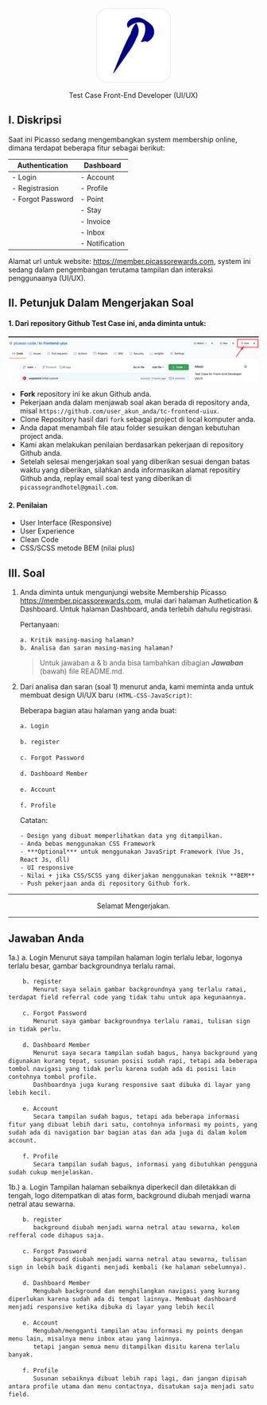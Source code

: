 <p align="center">
<img src="./_doc/img/picasso.png" width="150" alt="Picasso Grand Hotel" />
</p>
<p align="center">Test Case Front-End Developer (UI/UX)</p>

## I. Diskripsi

Saat ini Picasso sedang mengembangkan system membership online, dimana terdapat beberapa fitur sebagai berikut:

| Authentication    | Dashboard      |
| ----------------- | -------------- |
| - Login           | - Account      |
| - Registrasion    | - Profile      |
| - Forgot Password | - Point        |
|                   | - Stay         |
|                   | - Invoice      |
|                   | - Inbox        |
|                   | - Notification |

Alamat url untuk website: https://member.picassorewards.com, system ini sedang dalam pengembangan terutama tampilan dan interaksi penggunaanya (UI/UX).

## II. Petunjuk Dalam Mengerjakan Soal

#### 1. Dari repository Github Test Case ini, anda diminta untuk:

<p align="center">
<img src="./_doc/img/repo-fork.png" width="800" alt="Picasso Grand Hotel" />
</p>

- **Fork** repository ini ke akun Github anda.
- Pekerjaan anda dalam menjawab soal akan berada di repository anda, misal `https://github.com/user_akun_anda/tc-frontend-uiux`.
- Clone Repository hasil dari `fork` sebagai project di local komputer anda.
- Anda dapat menambah file atau folder sesuikan dengan kebutuhan project anda.
- Kami akan melakukan penilaian berdasarkan pekerjaan di repository Github anda.
- Setelah selesai mengerjakan soal yang diberikan sesuai dengan batas waktu yang diberikan, silahkan anda informasikan alamat repositiry Github anda, replay email soal test yang diberikan di `picassograndhotel@gmail.com`.

#### 2. Penilaian

- User Interface (Responsive)
- User Experience
- Clean Code
- CSS/SCSS metode BEM (nilai plus)

## III. Soal

1.  Anda diminta untuk mengunjungi website Membership Picasso https://member.picassorewards.com, mulai dari halaman Authetication & Dashboard. Untuk halaman Dashboard, anda terlebih dahulu registrasi.

    Pertanyaan:

        a. Kritik masing-masing halaman?
        b. Analisa dan saran masing-masing halaman?

    > Untuk jawaban a & b anda bisa tambahkan dibagian **_Jawaban_** (bawah) file README.md.

2.  Dari analisa dan saran (soal 1) menurut anda,
    kami meminta anda untuk membuat design UI/UX baru `(HTML-CSS-JavaScript)`:

    Beberapa bagian atau halaman yang anda buat:

        a. Login

        b. register

        c. Forgot Password

        d. Dashboard Member

        e. Account

        f. Profile

    Catatan:

        - Design yang dibuat memperlihatkan data yng ditampilkan.
        - Anda bebas menggunakan CSS Framework
        - ***Optional*** untuk menggunakan JavaSript Framework (Vue Js, React Js, dll)
        - UI responsive
        - Nilai + jika CSS/SCSS yang dikerjakan menggunakan teknik **BEM**
        - Push pekerjaan anda di repository Github fork.

---

<p align="center">Selamat Mengerjakan.</p>

---

## Jawaban Anda

1a.)    a. Login
           Menurut saya tampilan halaman login terlalu lebar, logonya terlalu besar, gambar backgroundnya terlalu ramai.

        b. register
           Menurut saya selain gambar backgroundnya yang terlalu ramai, terdapat field referral code yang tidak tahu untuk apa kegunaannya.

        c. Forgot Password
           Menurut saya gambar backgroundnya terlalu ramai, tulisan sign in tidak perlu.

        d. Dashboard Member
           Menurut saya secara tampilan sudah bagus, hanya background yang digunakan kurang tepat, susunan posisi sudah rapi, tetapi ada beberapa tombol navigasi yang tidak perlu karena sudah ada di posisi lain contohnya tombol profile.
           Dashboardnya juga kurang responsive saat dibuka di layar yang lebih kecil.

        e. Account
           Secara tampilan sudah bagus, tetapi ada beberapa informasi fitur yang dibuat lebih dari satu, contohnya informasi my points, yang sudah ada di navigation bar bagian atas dan ada juga di dalam kolom account.

        f. Profile
           Secara tampilan sudah bagus, informasi yang dibutuhkan pengguna sudah cukup menjelaskan.


1b.)    a. Login
           Tampilan halaman sebaiknya diperkecil dan diletakkan di tengah, logo ditempatkan di atas form, background diubah menjadi warna netral atau sewarna.
           
        b. register
           background diubah menjadi warna netral atau sewarna, kolom refferal code dihapus saja.

        c. Forgot Password
           background diubah menjadi warna netral atau sewarna, tulisan sign in lebih baik diganti menjadi kembali (ke halaman sebelumnya).

        d. Dashboard Member
           Mengubah background dan menghilangkan navigasi yang kurang diperlukan karena sudah ada di tempat lainnya. Membuat dashboard menjadi responsive ketika dibuka di layar yang lebih kecil

        e. Account
           Mengubah/mengganti tampilan atau informasi my points dengan menu lain, misalnya menu inbox atau yang lainnya.
           tetapi jangan semua menu ditampilkan disitu karena terlalu banyak.

        f. Profile
           Susunan sebaiknya dibuat lebih rapi lagi, dan jangan dipisah antara profile utama dan menu contactnya, disatukan saja menjadi satu field.
